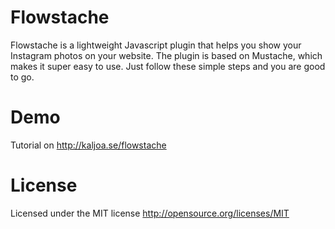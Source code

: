 Flowstache
==========

Flowstache is a lightweight Javascript plugin that helps you show your Instagram photos on your website. The plugin is based on Mustache, which makes it super easy to use. Just follow these simple steps and you are good to go.


Demo
====

Tutorial on http://kaljoa.se/flowstache


License
=======

Licensed under the MIT license
http://opensource.org/licenses/MIT

